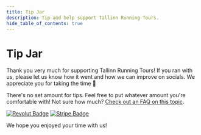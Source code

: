 ```yaml
---
title: Tip Jar
description: Tip and help support Tallinn Running Tours.
hide_table_of_contents: true
---
```


# Tip Jar

Thank you very much for supporting Tallinn Running Tours! If you ran with us, please let us know how it went and how we can improve on socials. We appreciate you for taking the time :pray:

There's no set amount for tips. Feel free to put whatever amount you're comfortable with! Not sure how much? [Check out an FAQ on this topic](/faq#how-much-i-should-tip-my-team-member).

[![Revolut Badge](https://img.shields.io/badge/Tip-Revolut-E4E4E4?logo=revolut&logoColor=fff&style=flat-square)](https://revolut.me/isaacvui7)
[![Stripe Badge](https://img.shields.io/badge/Tip-Stripe-637FFF?logo=stripe&logoColor=fff&style=flat-square)](https://buy.stripe.com/fZedUhalb0Ve2t28ww)

We hope you enjoyed your time with us!
